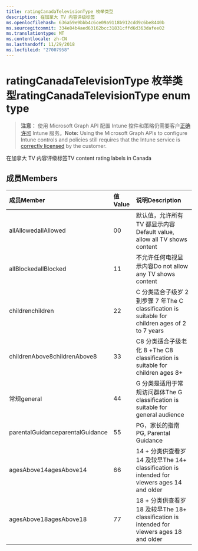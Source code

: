 ```yaml
---
title: ratingCanadaTelevisionType 枚举类型
description: 在加拿大 TV 内容评级标签
ms.openlocfilehash: 636a59e9bbb4c6ce09a9118b912cdd9c6be8440b
ms.sourcegitcommit: 334e84b4aed63162bcc31831cffd6d363dafee02
ms.translationtype: MT
ms.contentlocale: zh-CN
ms.lasthandoff: 11/29/2018
ms.locfileid: "27007958"
---
```

# <a name="ratingcanadatelevisiontype-enum-type"></a><span data-ttu-id="d9347-103">ratingCanadaTelevisionType 枚举类型</span><span class="sxs-lookup"><span data-stu-id="d9347-103">ratingCanadaTelevisionType enum type</span></span>

> <span data-ttu-id="d9347-104">**注意：** 使用 Microsoft Graph API 配置 Intune 控件和策略仍需要客户[正确许可](https://go.microsoft.com/fwlink/?linkid=839381) Intune 服务。</span><span class="sxs-lookup"><span data-stu-id="d9347-104">**Note:** Using the Microsoft Graph APIs to configure Intune controls and policies still requires that the Intune service is [correctly licensed](https://go.microsoft.com/fwlink/?linkid=839381) by the customer.</span></span>

<span data-ttu-id="d9347-105">在加拿大 TV 内容评级标签</span><span class="sxs-lookup"><span data-stu-id="d9347-105">TV content rating labels in Canada</span></span>
## <a name="members"></a><span data-ttu-id="d9347-106">成员</span><span class="sxs-lookup"><span data-stu-id="d9347-106">Members</span></span>
|<span data-ttu-id="d9347-107">成员</span><span class="sxs-lookup"><span data-stu-id="d9347-107">Member</span></span>|<span data-ttu-id="d9347-108">值</span><span class="sxs-lookup"><span data-stu-id="d9347-108">Value</span></span>|<span data-ttu-id="d9347-109">说明</span><span class="sxs-lookup"><span data-stu-id="d9347-109">Description</span></span>|
|:---|:---|:---|
|<span data-ttu-id="d9347-110">allAllowed</span><span class="sxs-lookup"><span data-stu-id="d9347-110">allAllowed</span></span>|<span data-ttu-id="d9347-111">0</span><span class="sxs-lookup"><span data-stu-id="d9347-111">0</span></span>|<span data-ttu-id="d9347-112">默认值，允许所有 TV 都显示内容</span><span class="sxs-lookup"><span data-stu-id="d9347-112">Default value, allow all TV shows content</span></span>|
|<span data-ttu-id="d9347-113">allBlocked</span><span class="sxs-lookup"><span data-stu-id="d9347-113">allBlocked</span></span>|<span data-ttu-id="d9347-114">1</span><span class="sxs-lookup"><span data-stu-id="d9347-114">1</span></span>|<span data-ttu-id="d9347-115">不允许任何电视显示内容</span><span class="sxs-lookup"><span data-stu-id="d9347-115">Do not allow any TV shows content</span></span>|
|<span data-ttu-id="d9347-116">children</span><span class="sxs-lookup"><span data-stu-id="d9347-116">children</span></span>|<span data-ttu-id="d9347-117">2</span><span class="sxs-lookup"><span data-stu-id="d9347-117">2</span></span>|<span data-ttu-id="d9347-118">C 分类适合子级岁 2 到步骤 7 年</span><span class="sxs-lookup"><span data-stu-id="d9347-118">The C classification is suitable for children ages of 2 to 7 years</span></span>|
|<span data-ttu-id="d9347-119">childrenAbove8</span><span class="sxs-lookup"><span data-stu-id="d9347-119">childrenAbove8</span></span>|<span data-ttu-id="d9347-120">3</span><span class="sxs-lookup"><span data-stu-id="d9347-120">3</span></span>|<span data-ttu-id="d9347-121">C8 分类适合子级老化 8 +</span><span class="sxs-lookup"><span data-stu-id="d9347-121">The C8 classification is suitable for children ages 8+</span></span>|
|<span data-ttu-id="d9347-122">常规</span><span class="sxs-lookup"><span data-stu-id="d9347-122">general</span></span>|<span data-ttu-id="d9347-123">4</span><span class="sxs-lookup"><span data-stu-id="d9347-123">4</span></span>|<span data-ttu-id="d9347-124">G 分类是适用于常规访问群体</span><span class="sxs-lookup"><span data-stu-id="d9347-124">The G classification is suitable for general audience</span></span>|
|<span data-ttu-id="d9347-125">parentalGuidance</span><span class="sxs-lookup"><span data-stu-id="d9347-125">parentalGuidance</span></span>|<span data-ttu-id="d9347-126">5</span><span class="sxs-lookup"><span data-stu-id="d9347-126">5</span></span>|<span data-ttu-id="d9347-127">PG，家长的指南</span><span class="sxs-lookup"><span data-stu-id="d9347-127">PG, Parental Guidance</span></span>|
|<span data-ttu-id="d9347-128">agesAbove14</span><span class="sxs-lookup"><span data-stu-id="d9347-128">agesAbove14</span></span>|<span data-ttu-id="d9347-129">6</span><span class="sxs-lookup"><span data-stu-id="d9347-129">6</span></span>|<span data-ttu-id="d9347-130">14 + 分类供查看岁 14 及较早</span><span class="sxs-lookup"><span data-stu-id="d9347-130">The 14+ classification is intended for viewers ages 14 and older</span></span>|
|<span data-ttu-id="d9347-131">agesAbove18</span><span class="sxs-lookup"><span data-stu-id="d9347-131">agesAbove18</span></span>|<span data-ttu-id="d9347-132">7</span><span class="sxs-lookup"><span data-stu-id="d9347-132">7</span></span>|<span data-ttu-id="d9347-133">18 + 分类供查看岁 18 及较早</span><span class="sxs-lookup"><span data-stu-id="d9347-133">The 18+ classification is intended for viewers ages 18 and older</span></span>|



